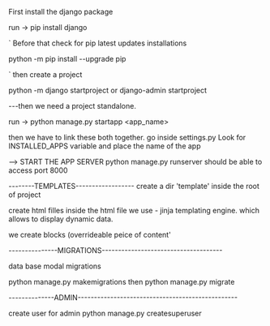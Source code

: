 First install the django package

run -> pip install django

`
Before that check for pip latest updates installations

python -m pip install --upgrade pip

`
then create a project

python -m django startproject <project name>
or
django-admin startproject <name>

---then we need a project standalone.

run -> python manage.py startapp <app_name>

then we have to link these both together.
go inside settings.py Look for INSTALLED_APPS variable and place the name of the app

--> START THE APP SERVER
python manage.py runserver
should be able to access port 8000

--------TEMPLATES------------------
create a dir 'template' inside the root of project

create html filles
inside the html file we use - jinja templating engine.
which allows to display dynamic data.

we create blocks (overrideable peice of content'

---------------MIGRATIONS-------------------------------------

data base modal migrations

python manage.py makemigrations
then
python manage.py migrate

--------------ADMIN-------------------------------------------------

create user for admin
python manage.py createsuperuser
